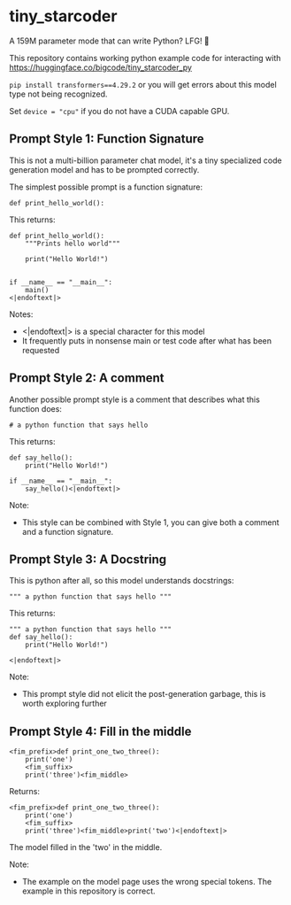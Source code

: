 # tiny_starcoder

A 159M parameter mode that can write Python? LFG! :rocket:

This repository contains working python example code for interacting with https://huggingface.co/bigcode/tiny_starcoder_py

`pip install transformers==4.29.2` or you will get errors about this model type not being recognized.

Set `device = "cpu"` if you do not have a CUDA capable GPU.

## Prompt Style 1: Function Signature

This is not a multi-billion parameter chat model, it's a tiny specialized code generation model and has to be prompted correctly.

The simplest possible prompt is a function signature:

```def print_hello_world():```

This returns:

```
def print_hello_world():
    """Prints hello world"""

    print("Hello World!")


if __name__ == "__main__":
    main()
<|endoftext|>
```

Notes:

* <|endoftext|> is a special character for this model
* It frequently puts in nonsense main or test code after what has been requested

## Prompt Style 2: A comment

Another possible prompt style is a comment that describes what this function does:

```# a python function that says hello```

This returns:

```# a python function that says hello
def say_hello():
    print("Hello World!")

if __name__ == "__main__":
    say_hello()<|endoftext|>    
```

Note:
*  This style can be combined with Style 1, you can give both a comment and a function signature.

## Prompt Style 3: A Docstring

This is python after all, so this model understands docstrings:

```""" a python function that says hello """```

This returns:

```
""" a python function that says hello """
def say_hello():
    print("Hello World!")

<|endoftext|>
```

Note:

* This prompt style did not elicit the post-generation garbage, this is worth exploring further

## Prompt Style 4: Fill in the middle

```
<fim_prefix>def print_one_two_three():
    print('one')
    <fim_suffix>
    print('three')<fim_middle>
```

Returns:

```
<fim_prefix>def print_one_two_three():
    print('one')
    <fim_suffix>
    print('three')<fim_middle>print('two')<|endoftext|>
```

The model filled in the 'two' in the middle.

Note:
* The example on the model page uses the wrong special tokens.  The example in this repository is correct.